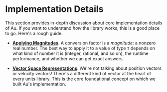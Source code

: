 # Implementation Details

This section provides in-depth discussion about core implementation details of Au.  If you want to
understand _how_ the library works, this is a good place to go.  Here's a rough guide.

- **[Applying Magnitudes](./applying_magnitudes.md)**.  A conversion factor is a _magnitude_:
  a nonzero real number.  The best way to apply it to a value of type `T` depends on what kind of
  number it is (integer, rational, and so on), the runtime performance, and whether we can get exact
  answers.

- **[Vector Space Representations](./vector_space.md)**.  We're not talking about position vectors
  or velocity vectors!  There's a different kind of vector at the heart of every units library.
  This is the core foundational concept on which we built Au's implementation.
